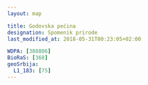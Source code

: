 ```yaml
---
layout: map

title: Godovska pećina
designation: Spomenik prirode
last_modified_at: 2018-05-31T00:23:05+02:00

WDPA: [388806]
BioRaS: [368]
geoSrbija:
  L1_183: [75]
---
```

